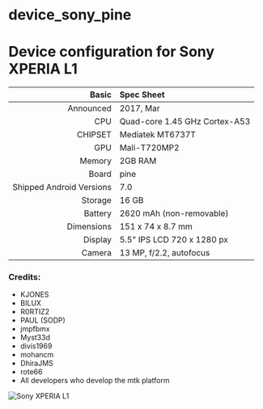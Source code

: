 # device_sony_pine

Device configuration for Sony XPERIA L1
========================================

Basic   | Spec Sheet
-------:|:-------------------------
Announced | 2017, Mar
CPU     | Quad-core 1.45 GHz Cortex-A53
CHIPSET | Mediatek MT6737T
GPU     | Mali-T720MP2
Memory  | 2GB RAM
Board   | pine
Shipped Android Versions | 7.0
Storage | 16 GB
Battery | 2620 mAh (non-removable)
Dimensions | 151 x 74 x 8.7 mm
Display | 5.5" IPS LCD 720 x 1280 px
Camera  | 13 MP, f/2.2, autofocus

### Credits:
  - KJONES
  - BILUX
  - R0RTIZ2
  - PAUL (SODP)
  - jmpfbmx
  - Myst33d
  - divis1969
  - mohancm
  - DhiraJMS
  - rote66
  - All developers who develop the mtk platform

![Sony XPERIA L1](https://fdn2.gsmarena.com/vv/pics/sony/sony-xperia-l1-0.jpg)
